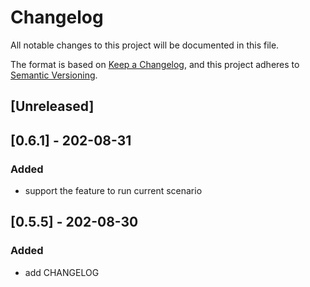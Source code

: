# Changelog

All notable changes to this project will be documented in this file.

The format is based on [Keep a Changelog](https://keepachangelog.com/en/1.0.0/),
and this project adheres to [Semantic Versioning](https://semver.org/spec/v2.0.0.html).

## [Unreleased]

## [0.6.1] - 202-08-31

### Added

- support the feature to run current scenario


## [0.5.5] - 202-08-30

### Added

- add CHANGELOG
